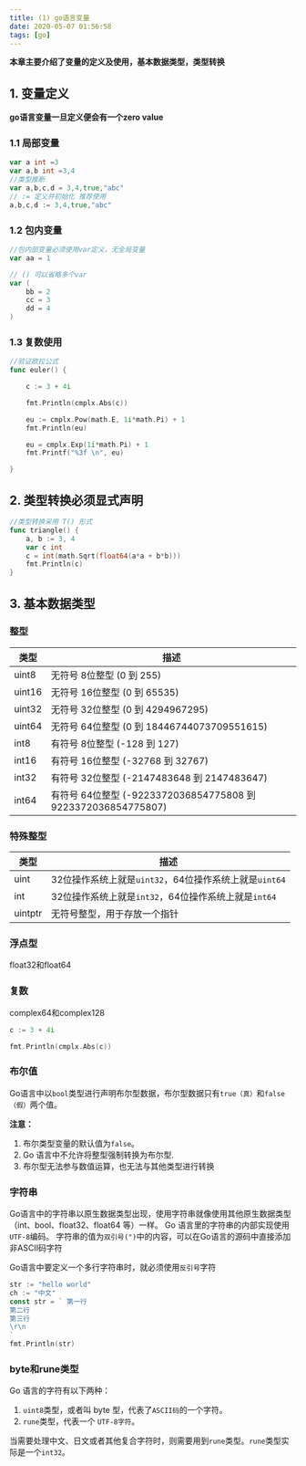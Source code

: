```yaml
---
title: (1) go语言变量
date: 2020-05-07 01:56:58
tags: [go]
---
```


**本章主要介绍了变量的定义及使用，基本数据类型，类型转换**

<!-- more -->

## 1. 变量定义

**go语言变量一旦定义便会有一个zero value**

### 1.1 局部变量

```go
var a int =3
var a,b int =3,4
//类型推断
var a,b,c,d = 3,4,true,"abc"
// := 定义并初始化 推荐使用
a,b,c,d := 3,4,true,"abc"
```

### 1.2 包内变量

```go
//包内部变量必须使用var定义，无全局变量
var aa = 1

// () 可以省略多个var
var (
	bb = 2
	cc = 3
	dd = 4
)
```

### 1.3 复数使用

```go
//验证欧拉公式
func euler() {

	c := 3 + 4i

	fmt.Println(cmplx.Abs(c))

	eu := cmplx.Pow(math.E, 1i*math.Pi) + 1
	fmt.Println(eu)

	eu = cmplx.Exp(1i*math.Pi) + 1
	fmt.Printf("%3f \n", eu)

}
```

## 2. 类型转换必须显式声明

```go
//类型转换采用 T() 形式
func triangle() {
	a, b := 3, 4
	var c int
	c = int(math.Sqrt(float64(a*a + b*b)))
	fmt.Println(c)
}
```

## 3. 基本数据类型

### 整型

| 类型   | 描述                                                         |
| ------ | ------------------------------------------------------------ |
| uint8  | 无符号 8位整型 (0 到 255)                                    |
| uint16 | 无符号 16位整型 (0 到 65535)                                 |
| uint32 | 无符号 32位整型 (0 到 4294967295)                            |
| uint64 | 无符号 64位整型 (0 到 18446744073709551615)                  |
| int8   | 有符号 8位整型 (-128 到 127)                                 |
| int16  | 有符号 16位整型 (-32768 到 32767)                            |
| int32  | 有符号 32位整型 (-2147483648 到 2147483647)                  |
| int64  | 有符号 64位整型 (-9223372036854775808 到 9223372036854775807) |

### 特殊整型

| 类型    | 描述                                                   |
| ------- | ------------------------------------------------------ |
| uint    | 32位操作系统上就是`uint32`，64位操作系统上就是`uint64` |
| int     | 32位操作系统上就是`int32`，64位操作系统上就是`int64`   |
| uintptr | 无符号整型，用于存放一个指针                           |

### 浮点型

float32和float64

### 复数

complex64和complex128

```go
c := 3 + 4i

fmt.Println(cmplx.Abs(c))
```

### 布尔值

Go语言中以`bool`类型进行声明布尔型数据，布尔型数据只有`true（真）`和`false（假）`两个值。

**注意：**

1. 布尔类型变量的默认值为`false`。
2. Go 语言中不允许将整型强制转换为布尔型.
3. 布尔型无法参与数值运算，也无法与其他类型进行转换

### 字符串

Go语言中的字符串以原生数据类型出现，使用字符串就像使用其他原生数据类型（int、bool、float32、float64 等）一样。 Go 语言里的字符串的内部实现使用`UTF-8`编码。 字符串的值为`双引号(")`中的内容，可以在Go语言的源码中直接添加非ASCII码字符

Go语言中要定义一个多行字符串时，就必须使用`反引号`字符

```go
str := "hello world"
ch := "中文"
const str = ` 第一行
第二行
第三行
\r\n
`
fmt.Println(str)
```

### byte和rune类型

Go 语言的字符有以下两种：

1. `uint8`类型，或者叫 byte 型，代表了`ASCII码`的一个字符。
2. `rune`类型，代表一个 `UTF-8字符`。

当需要处理中文、日文或者其他复合字符时，则需要用到`rune`类型。`rune`类型实际是一个`int32`。